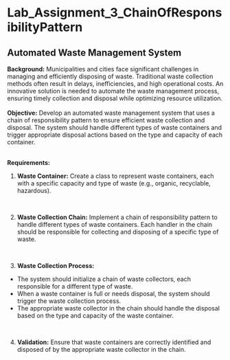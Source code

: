 # Lab_Assignment_3_ChainOfResponsibilityPattern
<h2>Automated Waste Management System</h2>
<b>Background:</b> Municipalities and cities face significant challenges in managing and efficiently disposing of waste. Traditional waste collection methods often result in delays, inefficiencies, and high operational costs. An innovative solution is needed to automate the waste management process, ensuring timely collection and disposal while optimizing resource utilization.
<br>
<br>
<b>Objective:</b> Develop an automated waste management system that uses a chain of responsibility pattern to ensure efficient waste collection and disposal. The system should handle different types of waste containers and trigger appropriate disposal actions based on the type and capacity of each container.
<br>
<br>

<b>Requirements:</b>
<br>
1. <b>Waste Container:</b> Create a class to represent waste containers, each with a specific capacity and type of waste (e.g., organic, recyclable, hazardous). 
<br>

2. <b>Waste Collection Chain:</b> Implement a chain of responsibility pattern to handle different types of waste containers. Each handler in the chain should be responsible for collecting and disposing of a specific type of waste.
<br>

3. <b>Waste Collection Process:</b>
  - The system should initialize a chain of waste collectors, each responsible for a different type of waste.
  - When a waste container is full or needs disposal, the system should trigger the waste collection process.
  - The appropriate waste collector in the chain should handle the disposal based on the type and capacity of the waste container.
<br>

4. <b>Validation:</b> Ensure that waste containers are correctly identified and disposed of by the appropriate waste collector in the chain.


